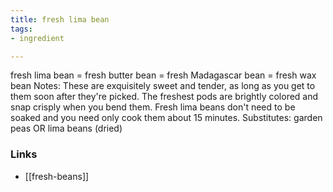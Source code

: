 ```yaml
---
title: fresh lima bean
tags:
- ingredient

---
```

fresh lima bean = fresh butter bean = fresh Madagascar bean = fresh wax bean Notes: These are exquisitely sweet and tender, as long as you get to them soon after they're picked. The freshest pods are brightly colored and snap crisply when you bend them. Fresh lima beans don't need to be soaked and you need only cook them about 15 minutes. Substitutes: garden peas OR lima beans (dried)

### Links

* [[fresh-beans]]
